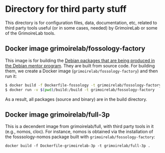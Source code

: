 # Directory for third party stuff

This directory is for configuration files, data, documentation, etc,
related to third party tools useful (or in some cases, needed)
by GrimoireLab or some of the GrimoireLab tools.

## Docker image grimoirelab/fossology-factory

This image is for building the
[Debian packages that are being produced in the Debian mentor program](https://mentors.debian.net/package/fossology).
They are built from source code.
For building them, we create a Docker image
(`grimoirelab/fossology-factory`) and then run it:

```bash
$ docker build -f Dockerfile-fossology -t grimoirelab/fossology-factory .
$ docker run -v $(pwd)/build:/build -t grimoirelab/fossology-factory
```

As a result, all packages (source and binary) are in the build directory.

## Docker image grimoirelab/full-3p

This is a decendent image from grimoirelab/full, with third party tools in it (e.g., nomos, cloc). For instance,
nomos is obtained via the installation of the fosssology-nomos package built with `grimoirelab/fossology-factory`:

```
docker build -f Dockerfile-grimoirelab-3p -t grimoirelab/full-3p .
```
